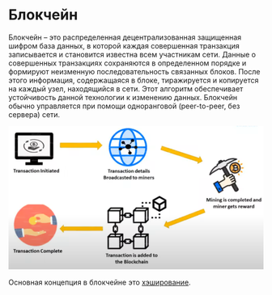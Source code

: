 # Блокчейн
Блокчейн – это распределенная децентрализованная защищенная шифром база данных, в которой каждая совершенная транзакция записывается и становится известна всем участникам сети. Данные о совершенных транзакциях сохраняются в определенном порядке и формируют неизменную последовательность связанных блоков. После этого информация, содержащаяся в блоке, тиражируется и копируется на каждый узел, находящийся в сети. Этот алгоритм обеспечивает устойчивость данной технологии к изменению данных. Блокчейн обычно управляется при помощи одноранговой (peer-to-peer, без сервера) сети.

![Пример блокчейна в финансовой операции:](./images/blockchaing-example.PNG)

Основная концепция в блокчейне это [хэширование](https://habr.com/ru/post/534596/).
